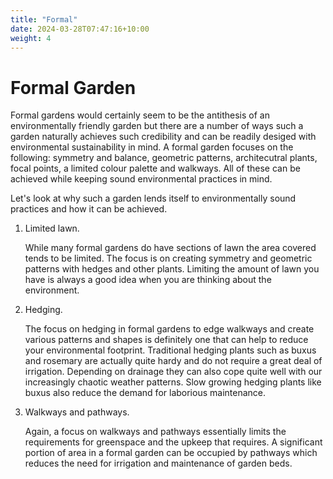 ```yaml
---
title: "Formal"
date: 2024-03-28T07:47:16+10:00
weight: 4
---
```


# Formal Garden

Formal gardens would certainly seem to be the antithesis of an environmentally friendly garden but there are a number of ways such a garden naturally achieves such credibility and can be readily desiged with environmental sustainability in mind. A formal garden focuses on the following: symmetry and balance, geometric patterns, architecutral plants, focal points, a limited colour palette and walkways. All of these can be achieved while keeping sound environmental practices in mind.

Let's look at why such a garden lends itself to environmentally sound practices and how it can be achieved. 

1. Limited lawn. 

    While many formal gardens do have sections of lawn the area covered tends to be limited. The focus is on creating symmetry and geometric patterns with hedges and other plants. Limiting the amount of lawn you have is always a good idea when you are thinking about the environment.  

2. Hedging. 

    The focus on hedging in formal gardens to edge walkways and create various patterns and shapes is definitely one that can help to reduce your environmental footprint. Traditional hedging plants such as buxus and rosemary are actually quite hardy and do not require a great deal of irrigation. Depending on drainage they can also cope quite well with our increasingly chaotic weather patterns. Slow growing hedging plants like buxus also reduce the demand for laborious maintenance. 

3. Walkways and pathways. 

    Again, a focus on walkways and pathways essentially limits the requirements for greenspace and the upkeep that requires. A significant portion of area in a formal garden can be occupied by pathways which reduces the need for irrigation and maintenance of garden beds. 

